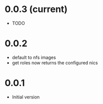 # 0.0.3 (current)

* TODO

# 0.0.2 

* default to nfs images
* get roles now returns the configured nics

# 0.0.1

* Initial version
